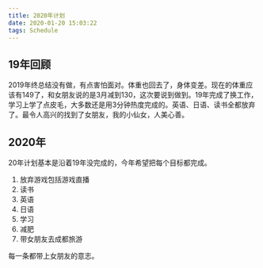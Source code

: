 ```yaml
---
title: 2020年计划
date: 2020-01-20 15:03:22
tags: Schedule
---
```

## 19年回顾
2019年终总结没有做，有点害怕面对。体重也回去了，身体变差。现在的体重应该有149了，和女朋友说的是3月减到130，这次要说到做到。19年完成了换工作，学习上学了点皮毛，大多数还是用3分钟热度完成的。英语、日语、读书全都放弃了。最令人高兴的找到了女朋友，我的小仙女，人美心善。
## 2020年
20年计划基本是沿着19年没完成的，今年希望把每个目标都完成。
1. 放弃游戏包括游戏直播
2. 读书
3. 英语
4. 日语
5. 学习
6. 减肥
7. 带女朋友去成都旅游

每一条都带上女朋友的意志。
